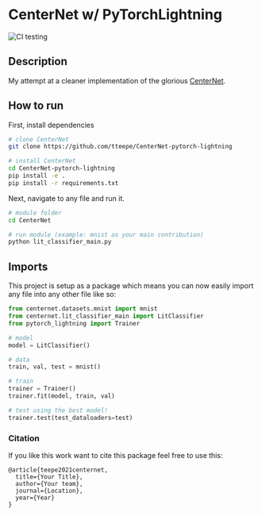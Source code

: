 # CenterNet w/ PyTorchLightning 

![CI testing](https://github.com/tteepe/CenterNet-pytorch-lightning/workflows/CI%20testing/badge.svg?branch=main&event=push)

 
## Description
My attempt at a cleaner implementation of the glorious [CenterNet](https://github.com/xingyizhou/CenterNet).



## How to run   
First, install dependencies   
```bash
# clone CenterNet
git clone https://github.com/tteepe/CenterNet-pytorch-lightning

# install CenterNet
cd CenterNet-pytorch-lightning
pip install -e .   
pip install -r requirements.txt
 ```   
 Next, navigate to any file and run it.   
 ```bash
# module folder
cd CenterNet

# run module (example: mnist as your main contribution)   
python lit_classifier_main.py    
```

## Imports
This project is setup as a package which means you can now easily import any file into any other file like so:

```python
from centernet.datasets.mnist import mnist
from centernet.lit_classifier_main import LitClassifier
from pytorch_lightning import Trainer

# model
model = LitClassifier()

# data
train, val, test = mnist()

# train
trainer = Trainer()
trainer.fit(model, train, val)

# test using the best model!
trainer.test(test_dataloaders=test)
```

### Citation
If you like this work want to cite this package feel free to use this:
```
@article{teepe2021centernet,
  title={Your Title},
  author={Your team},
  journal={Location},
  year={Year}
}
```   
